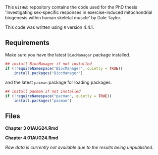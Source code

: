 This `GitHub` repository contains the code used for the PhD thesis 'Investigating sex-specific responses in exercise-induced mitochondrial biogenesis within human skeletal muscle' by Dale Taylor.

This code was written using `R` version 4.4.1.

## Requirements
Make sure you have the latest `BiocManager`
package installed.

``` r
## install BiocManager if not installed
if (!requireNamespace("BiocManager", quietly = TRUE))
    install.packages("BiocManager")
```

and the latest `pacman` package for loading packages.

``` r
## install pacman if not installed
if (!requireNamespace("pacman", quietly = TRUE))
    install.packages("pacman")
```

## Files
**Chapter 3 01AUG24.Rmd**

**Chapter 4 01AUG24.Rmd**

_Raw data is currently not available due to the results being unpublished._
